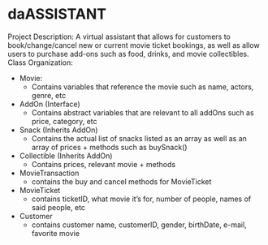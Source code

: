 # daASSISTANT
Project Description:
A virtual assistant that allows for customers to book/change/cancel new or current movie ticket bookings, as well as allow users to purchase add-ons such as food, drinks, and movie collectibles.
Class Organization:
- Movie:
    - Contains variables that reference the movie such as name, actors, genre, etc
- AddOn (Interface)
    - Contains abstract variables that are relevant to all addOns such as price, category, etc
- Snack (Inherits AddOn)
    - Contains the actual list of snacks listed as an array as well as an array of prices + methods such as buySnack()
- Collectible (Inherits AddOn)
    - Contains prices, relevant movie + methods
- MovieTransaction
    - contains the buy and cancel methods for MovieTicket
- MovieTicket
    - contains ticketID, what movie it’s for, number of people, names of said people, etc
- Customer
    - contains customer name, customerID, gender, birthDate, e-mail, favorite movie
